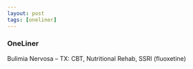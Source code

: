 ```yaml
---
layout: post
tags: [oneliner]
---
```



### OneLiner

Bulimia Nervosa – TX: CBT, Nutritional Rehab, SSRI (fluoxetine)
